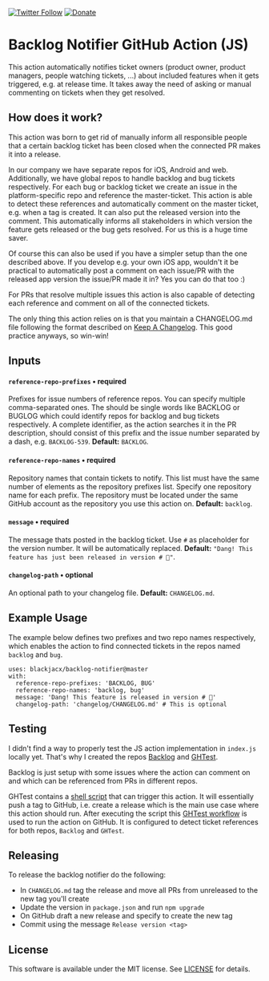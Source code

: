 [![Twitter Follow](https://img.shields.io/badge/follow-%40blackjacx-1DA1F2?logo=twitter&style=for-the-badge)](https://twitter.com/intent/follow?original_referer=https%3A%2F%2Fgithub.com%2Fblackjacx&screen_name=Blackjacxxx)
[![Donate](https://img.shields.io/badge/Donate-PayPal-blue.svg?logo=paypal&style=for-the-badge)](https://www.paypal.me/STHEROLD)

# Backlog Notifier GitHub Action (JS)

This action automatically notifies ticket owners (product owner, product managers, people watching tickets, ...) about included features when it gets triggered, e.g. at release time. It takes away the need of asking or manual commenting on tickets when they get resolved.

## How does it work? 

This action was born to get rid of manually inform all responsible people that a certain backlog ticket has been closed when the connected PR makes it into a release.

In our company we have separate repos for iOS, Android and web. Additionally, we have global repos to handle backlog and bug tickets respectively. For each bug or backlog ticket we create an issue in the platform-specific repo and reference the master-ticket. This action is able to detect these references and automatically comment on the master ticket, e.g. when a tag is created. It can also put the released version into the comment. This automatically informs all stakeholders in which version the feature gets released or the bug gets resolved. For us this is a huge time saver. 

Of course this can also be used if you have a simpler setup than the one described above. If you develop e.g. your own iOS app, wouldn't it be practical to automatically post a comment on each issue/PR with the released app version the issue/PR made it in? Yes you can do that too :)

For PRs that resolve multiple issues this action is also capable of detecting each reference and comment on all of the connected tickets.

The only thing this action relies on is that you maintain a CHANGELOG.md file following the format described on [Keep A Changelog](https://keepachangelog.com/). This good practice anyways, so win-win!

## Inputs

#### `reference-repo-prefixes` • required

Prefixes for issue numbers of reference repos. You can specify multiple comma-separated ones. The should be single words like BACKLOG or BUGLOG which could identify repos for backlog and bug tickets respectively. A complete identifier, as the action searches it in the PR description, should consist of this prefix and the issue number separated by a dash, e.g. `BACKLOG-539`. **Default:** `BACKLOG`.

#### `reference-repo-names` • required

Repository names that contain tickets to notify. This list must have the same number of elements as the repository prefixes list. Specify one repository name for each prefix. The repository must be located under the same GitHub account as the repository you use this action on. **Default:** `backlog`.

#### `message` • required

The message thats posted in the backlog ticket. Use `#` as placeholder for the version number. It will be automatically replaced. **Default:** `"Dang! This feature has just been released in version # 🎉"`.

#### `changelog-path` • optional

An optional path to your changelog file. **Default:** `CHANGELOG.md`.

## Example Usage

The example below defines two prefixes and two repo names respectively, which enables the action to find connected tickets in the repos named `backlog` and `bug`. 

```
uses: blackjacx/backlog-notifier@master
with:
  reference-repo-prefixes: 'BACKLOG, BUG'
  reference-repo-names: 'backlog, bug'
  message: 'Dang! This feature is released in version # 🎉'
  changelog-path: 'changelog/CHANGELOG.md' # This is optional
```

## Testing

I didn't find a way to properly test the JS action implementation in `index.js` locally yet. That's why I created the repos [Backlog](https://github.com/Blackjacx/backlog) and [GHTest](https://github.com/Blackjacx/ghtest). 

Backlog is just setup with some issues where the action can comment on and which can be referenced from PRs in different repos.

GHTest contains a [shell script](https://github.com/Blackjacx/ghtest/blob/develop/trigger-backlog-notifier.sh) that can trigger this action. It will essentially push a tag to GitHub, i.e. create a release which is the main use case where this action should run. After executing the script this [GHTest workflow](https://github.com/Blackjacx/ghtest/blob/develop/.github/workflows/backlog-notifier.yml) is used to run the action on GitHub. It is configured to detect ticket references for both repos, `Backlog` and `GHTest`.

## Releasing

To release the backlog notifier do the following:
- In `CHANGELOG.md` tag the release and move all PRs from unreleased to the new tag you'll create
- Update the version in `package.json` and run `npm upgrade`
- On GitHub draft a new release and specify to create the new tag
- Commit using the message `Release version <tag>`

## License

This software is available under the MIT license. See [LICENSE](LICENSE) for details.
